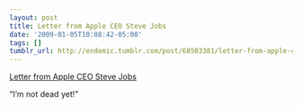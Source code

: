 ```yaml
---
layout: post
title: Letter from Apple CEO Steve Jobs
date: '2009-01-05T10:08:42-05:00'
tags: []
tumblr_url: http://endemic.tumblr.com/post/68503381/letter-from-apple-ceo-steve-jobs
---
```

[Letter from Apple CEO Steve Jobs](http://www.apple.com/pr/library/2009/01/05sjletter.html)  

“I’m not dead yet!”


